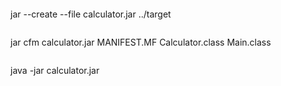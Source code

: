 ```bash
```
jar --create --file calculator.jar ../target
```bash
```
jar cfm calculator.jar MANIFEST.MF Calculator.class Main.class
```bash
```
java -jar calculator.jar